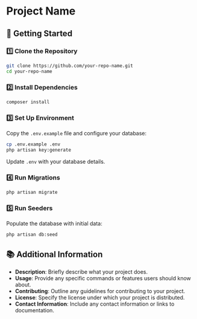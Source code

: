 # Project Name

## 🚀 Getting Started

### 1️⃣ Clone the Repository

```bash
git clone https://github.com/your-repo-name.git
cd your-repo-name
```

### 2️⃣ Install Dependencies

```bash
composer install
```

### 3️⃣ Set Up Environment

Copy the `.env.example` file and configure your database:

```bash
cp .env.example .env
php artisan key:generate
```

Update `.env` with your database details.

### 4️⃣ Run Migrations

```bash
php artisan migrate
```

### 5️⃣ Run Seeders

Populate the database with initial data:

```bash
php artisan db:seed
```

## 📚 Additional Information

-   **Description**: Briefly describe what your project does.
-   **Usage**: Provide any specific commands or features users should know about.
-   **Contributing**: Outline any guidelines for contributing to your project.
-   **License**: Specify the license under which your project is distributed.
-   **Contact Information**: Include any contact information or links to documentation.
